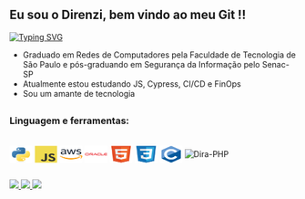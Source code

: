 ## Eu sou o Direnzi, bem vindo ao meu Git !!

[![Typing SVG](https://readme-typing-svg.herokuapp.com?font=Fira+Code&pause=1000&color=F70000&width=435&lines=Information+Security%2C+Bug+Hunter;Dev.Python%2C+JS%2C+HTML%2C+CSS%2C+C+e+PHP;DevOps+%2F+DevSecOps+%2F+AWS+%2F+Cisco;Em+constante+evolu%C3%A7%C3%A3o)](https://git.io/typing-svg)

- Graduado em Redes de Computadores pela Faculdade de Tecnologia de São Paulo e pós-graduando em Segurança da Informação pelo Senac-SP
- Atualmente estou estudando JS, Cypress, CI/CD e FinOps
- Sou um amante de tecnologia

## 

<h3>Linguagem e ferramentas:</h3>
  <p>
    <div style="display: inline_block"><br>
      <img align="center" alt="Dira-Python" height="30" width="40" src="https://raw.githubusercontent.com/devicons/devicon/master/icons/python/python-original.svg">
      <img align="center" alt="Dira-JS" height="30" width="40" src="https://raw.githubusercontent.com/devicons/devicon/master/icons/javascript/javascript-original.svg">
      <img align="center" alt="Dira-AWS" height="30" width="40" src="https://raw.githubusercontent.com/devicons/devicon/master/icons/amazonwebservices/amazonwebservices-original-wordmark.svg">
      <img align="center" alt="Dira-Oracle" height="30" width="40" src="https://raw.githubusercontent.com/devicons/devicon/master/icons/oracle/oracle-original.svg">
      <img align="center" alt="Dira-HTML" height="30" width="40" src="https://raw.githubusercontent.com/devicons/devicon/master/icons/html5/html5-original.svg">
      <img align="center" alt="Dira-CSS" height="30" width="40" src="https://raw.githubusercontent.com/devicons/devicon/master/icons/css3/css3-original.svg">
      <img align="center" alt="Dira-C" height="30" width="40" src="https://raw.githubusercontent.com/devicons/devicon/master/icons/c/c-original.svg">
      <img align="center" alt="Dira-PHP" height="30" width="40" src="https://www.vectorlogo.zone/logos/php/php-icon.svg">
    </div>
  </p>

##

<div> 
    <a href="https://www.instagram.com/direnzii_" target="_blank">
      <img src="https://img.shields.io/badge/-Instagram-%23E4405F?style=for-the-badge&logo=instagram&logoColor=white" target="_blank">
    </a>
    <a href="mailto:thiagodirenzibiazato@gmail.com">
      <img src="https://img.shields.io/badge/-Gmail-%23333?style=for-the-badge&logo=gmail&logoColor=white" target="_blank">
    </a>
    <a href="https://www.linkedin.com/in/thiagodirenzi" target="_blank">
      <img src="https://img.shields.io/badge/-LinkedIn-%230077B5?style=for-the-badge&logo=linkedin&logoColor=white" target="_blank">
    </a>
</div>
